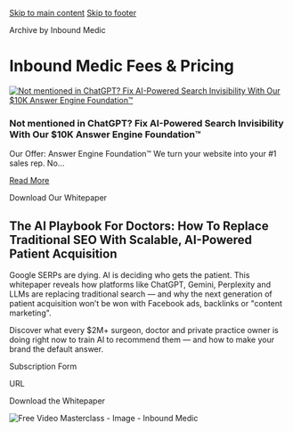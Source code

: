 [Skip to main content](https://www.inboundmedic.com/blog/category/fees-pricing/#brx-content) [Skip to footer](https://www.inboundmedic.com/blog/category/fees-pricing/#brx-footer)

Archive by Inbound Medic

# Inbound Medic Fees & Pricing

[![Not mentioned in ChatGPT? Fix AI-Powered Search Invisibility With Our $10K Answer Engine Foundation™](https://www.inboundmedic.com/wp-content/uploads/2025/03/ai-powered-technical-seo-for-medical-practices.avif)](https://www.inboundmedic.com/blog/ai-powered-search-optimization-for-medical-websites/)

### Not mentioned in ChatGPT? Fix AI-Powered Search Invisibility With Our $10K Answer Engine Foundation™

Our Offer: Answer Engine Foundation™ We turn your website into your #1 sales rep. No...

[Read More](https://www.inboundmedic.com/blog/ai-powered-search-optimization-for-medical-websites/)

Download Our Whitepaper

## The AI Playbook For Doctors: How To Replace Traditional SEO With Scalable, AI-Powered Patient Acquisition

Google SERPs are dying. AI is deciding who gets the patient. This whitepaper reveals how platforms like ChatGPT, Gemini, Perplexity and LLMs are replacing traditional search — and why the next generation of patient acquisition won’t be won with Facebook ads, backlinks or "content marketing".

Discover what every $2M+ surgeon, doctor and private practice owner is doing right now to train AI to recommend them — and how to make your brand the default answer.

Subscription Form

URL

Download the Whitepaper

![Free Video Masterclass - Image - Inbound Medic](https://www.inboundmedic.com/wp-content/uploads/2024/12/Free-Video-Masterclass-Image-Inbound-Medic.png)
